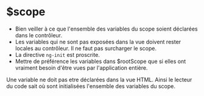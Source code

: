 ﻿$scope
========

- Bien veiller à ce que l'ensemble des variables du scope soient déclarées dans le contrôleur.
- Les variables qui ne sont pas exposées dans la vue doivent rester locales au contrôleur. Il
ne faut pas surcharger le scope.
- La directive ```ng-init``` est proscrite.
- Mettre de préférence les variables dans $rootScope que si elles ont vraiment besoin
d'être vues par l'application entière.

Une variable ne doit pas etre déclarées dans la vue HTML.
Ainsi le lecteur du code sait où sont initialisées l'ensemble des variables du scope.
